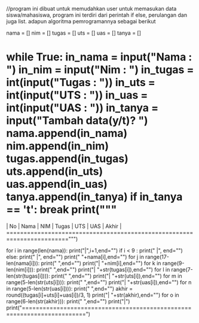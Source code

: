 //program ini dibuat untuk memudahkan user untuk memasukan data siswa/mahasiswa,
program ini terdiri dari perintah if else, perulangan dan juga list.
adapun algoritma pemrogramannya sebagai berikut

nama = []
nim = []
tugas = []
uts = []
uas = []
tanya = []

while True:
    in_nama = input("Nama : ")
    in_nim = input("Nim : ")
    in_tugas = int(input("Tugas : "))
    in_uts = int(input("UTS : "))
    in_uas = int(input("UAS : "))
    in_tanya = input("Tambah data(y/t)? ")
    nama.append(in_nama)
    nim.append(in_nim)
    tugas.append(in_tugas)
    uts.append(in_uts)
    uas.append(in_uas)
    tanya.append(in_tanya)
    if in_tanya == 't':
        break
print("""
========================================================================
| No |     Nama         |    NIM    |  Tugas  |  UTS  |  UAS  |  Akhir |
========================================================================""")

for i in range(len(nama)):
    print("|",i+1,end="")
    if i < 9 :
        print("  |", end="")
    else:
        print(" |", end="")
    print(" "+nama[i],end="")
    for j in range(17-len(nama[i])):
        print(" ",end="")
    print("|  "+nim[i],end="")
    for k in range(9-len(nim[i])):
        print(" ",end="")
    print("|  "+str(tugas[i]),end="")
    for l in range(7-len(str(tugas[i]))):
        print(" ",end="")
    print("|  "+str(uts[i]),end="")
    for m in range(5-len(str(uts[i]))):
        print(" ",end="")
    print("|  "+str(uas[i]),end="")
    for n in range(5-len(str(uas[i]))):
        print(" ",end="")
    akhir = round((tugas[i]+uts[i]+uas[i])/3, 1)
    print("|  "+str(akhir),end="")
    for o in range(6-len(str(akhir))):
        print(" ",end="")
    print("|")
print("========================================================================")

